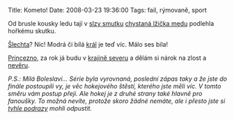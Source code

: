 Title: Kometo!
Date: 2008-03-23 19:36:00
Tags: fail, rýmovaně, sport

Od brusle kousky ledu
tají v [slzy smutku](http://www.hc-kometa.cz/zapas.asp?id=Pro%20Kometu%20sez�na%20skoncila-2063)
[chystaná lžička medu](http://www.hc-kometa.cz/clanek.asp?id=Sedmy%20zapas%20uz%20musime%20urvat,%20shoduji%20se%20vsichni%20v%20brnenske%20kabine-1537)
podlehla hořkému skutku.

[Šlechta](http://www.google.cz/search?q=modrobílá+šlechta&ie=utf-8&oe=utf-8&aq=t&rls=org.mozilla:cs:official&client=firefox-a)?
Nic!
Modrá či bílá
[král](http://www.bkboleslav.cz/hrac.asp?id=20) je teď víc.
Málo ses bila!

[Princezno](http://www.kometabrnogroup.estranky.cz/clanky/pokriky__/princezna-for-kometa), za rok
já budu v [krajině severu](http://honzajavorek.cz/blog/erasmus)
a dělám si nárok
na zlost a [nevěru](http://www.oulunkarpat.fi/en/index.php).

*P.S.: Milá Boleslavi… Série byla vyrovnaná, poslední zápas taky a že jste do finále postoupili vy, je věc hokejového štěstí, kterého jste měli víc. V tomto směru vám postup přeji. Ale hokej je z druhé strany také hlavně pro fanoušky. To možná nevíte, protože skoro žádné nemáte, ale i přesto jste si [tyhle podrazy](http://www.youtube.com/watch?v=crDHsG-Om8Y) mohli odpustit.*
